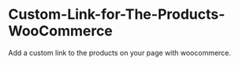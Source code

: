 # Custom-Link-for-The-Products-WooCommerce
Add a custom link to the products on your page with woocommerce.
